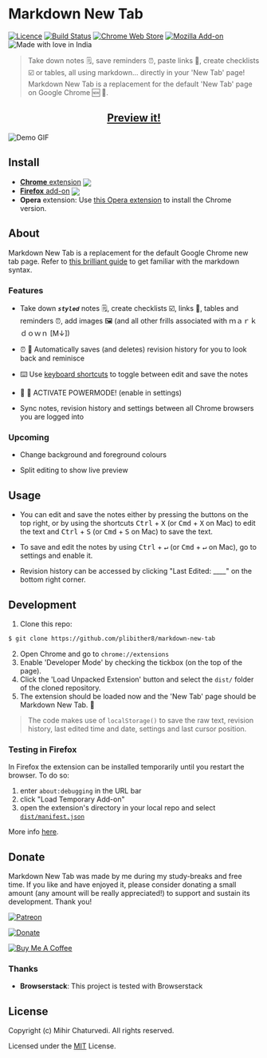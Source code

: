 # Markdown New Tab

[link-cws]: https://chrome.google.com/webstore/detail/demppioeofcekpjcnlkmdjbabifjnokj "Version published on Chrome Web Store"
[link-amo]: https://addons.mozilla.org/en-US/firefox/addon/markdown-new-tab/ "Version published on Mozilla Add-ons"

[![Licence](https://img.shields.io/badge/License-MIT-green.svg?style=flat-square)](LICENSE) 
[![Build Status](https://img.shields.io/travis/plibither8/markdown-new-tab/master.svg?style=flat-square)](https://travis-ci.org/plibither8/markdown-new-tab)
[![Chrome Web Store](https://img.shields.io/chrome-web-store/users/demppioeofcekpjcnlkmdjbabifjnokj.svg?label=chrome%20users&style=flat-square)][link-cws]
[![Mozilla Add-on](https://img.shields.io/amo/users/markdown-new-tab.svg?label=firefox%20users&style=flat-square)][link-amo]
![Made with love in India](https://madewithlove.now.sh/in?heart=true&colorB=%23ff701f&template=flat-square)

> Take down notes 🗒️, save reminders ⏰, paste links 🔗, create checklists ☑️ or tables, all using markdown... directly in your 'New Tab' page! Markdown New Tab is a replacement for the default 'New Tab' page on Google Chrome 🆕 🎉.

<h2 align="center">
  <a href="https://mdnt.mihir.ch">Preview it!</a>
</h2>

![Demo GIF](/assets/demo.gif)

## Install

- [**Chrome** extension][link-cws] [<img valign="middle" src="https://img.shields.io/chrome-web-store/v/demppioeofcekpjcnlkmdjbabifjnokj.svg?label=%20">][link-cws]
- [**Firefox** add-on][link-amo] [<img valign="middle" src="https://img.shields.io/amo/v/markdown-new-tab.svg?label=%20">][link-amo]
- **Opera** extension: Use [this Opera extension](https://addons.opera.com/en/extensions/details/download-chrome-extension-9/) to install the Chrome version.

## About

Markdown New Tab is a replacement for the default Google Chrome new tab page. Refer to [this brilliant guide](https://github.github.com/gfm/) to get familiar with the markdown syntax.

### Features

* Take down _**`styled`**_ notes 🗒️, create checklists ☑️, links 🔗, tables and reminders ⏰, add images 🖼️ (and all other frills associated with ｍａｒｋｄｏｗｎ [M↓])

* ⏰ 💾 Automatically saves (and deletes) revision history for you to look back and reminisce

* ⌨️ Use [keyboard shortcuts](#Usage) to toggle between edit and save the notes

* 💪 💪 ACTIVATE POWERMODE! (enable in settings)

* Sync notes, revision history and settings between all Chrome browsers you are logged into

### Upcoming

* Change background and foreground colours

* Split editing to show live preview

## Usage

* You can edit and save the notes either by pressing the buttons on the top right, or by using the shortcuts <kbd>Ctrl</kbd> + <kbd>X</kbd> (or <kbd>Cmd</kbd> + <kbd>X</kbd> on Mac) to edit the text and <kbd>Ctrl</kbd> + <kbd>S</kbd> (or <kbd>Cmd</kbd> + <kbd>S</kbd> on Mac) to save the text.

* To save and edit the notes by using <kbd>Ctrl</kbd> + <kbd>↵</kbd> (or <kbd>Cmd</kbd> + <kbd>↵</kbd> on Mac), go to settings and enable it.

* Revision history can be accessed by clicking "Last Edited: ____" on the bottom right corner.

## Development

1. Clone this repo:

```sh
$ git clone https://github.com/plibither8/markdown-new-tab
```

2. Open Chrome and go to `chrome://extensions`
3. Enable 'Developer Mode' by checking the tickbox (on the top of the page).
4. Click the 'Load Unpacked Extension' button and select the `dist/` folder of the cloned repository.
5. The extension should be loaded now and the 'New Tab' page should be Markdown New Tab. 🎉

> The code makes use of `localStorage()` to save the raw text, revision history, last edited time and date, settings and last cursor position.

### Testing in Firefox

In Firefox the extension can be installed temporarily until you restart the browser. To do so:

1. enter `about:debugging` in the URL bar
2. click "Load Temporary Add-on"
3. open the extension's directory in your local repo and select [`dist/manifest.json`](dist/manifest.json)

More info [here](https://developer.mozilla.org/en-US/Add-ons/WebExtensions/Temporary_Installation_in_Firefox).

## Donate

Markdown New Tab was made by me during my study-breaks and free time. If you like and have enjoyed it, please consider donating a small amount (any amount will be really appreciated!) to support and sustain its development. Thank you!

[![Patreon](https://img.shields.io/badge/Become%20a-patreon-orange.svg?style=for-the-badge&logo=patreon)](https://www.patreon.com/plibither8)

[![Donate](https://img.shields.io/badge/donate-PayPal-blue.svg?style=for-the-badge&logo=paypal)](https://paypal.me/plibither8)

[![Buy Me A Coffee](https://www.buymeacoffee.com/assets/img/custom_images/purple_img.png)](https://www.buymeacoffee.com/plibither8)

### Thanks

* **Browserstack**: This project is tested with Browserstack

## License

Copyright (c) Mihir Chaturvedi. All rights reserved.

Licensed under the [MIT](LICENSE) License.
